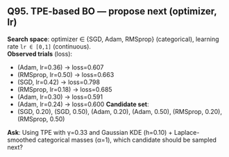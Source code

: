 ## Q95. TPE-based BO — propose next (optimizer, lr)
**Search space**: optimizer ∈ {SGD, Adam, RMSprop} (categorical), learning rate `lr ∈ [0,1]` (continuous).  
**Observed trials** (loss):
- (Adam, lr=0.36) → loss=0.607
- (RMSprop, lr=0.50) → loss=0.663
- (SGD, lr=0.42) → loss=0.798
- (RMSprop, lr=0.18) → loss=0.685
- (Adam, lr=0.30) → loss=0.591
- (Adam, lr=0.24) → loss=0.600
**Candidate set**:
- (SGD, 0.20), (SGD, 0.50), (Adam, 0.20), (Adam, 0.50), (RMSprop, 0.20), (RMSprop, 0.50)

**Ask**: Using TPE with γ=0.33 and Gaussian KDE (h=0.10) + Laplace-smoothed categorical masses (α=1), which candidate should be sampled next?